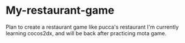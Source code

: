 # My-restaurant-game
Plan to create a restaurant game like pucca's restaurant
I'm currently learning cocos2dx, and will be back after practicing mota game.
